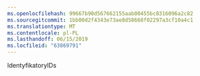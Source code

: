 ```yaml
---
ms.openlocfilehash: 99667b90d567662155aab00455bc8316096a2c82
ms.sourcegitcommit: 1bb00d2f4343e73ae8d58668f02297a3cf10a4c1
ms.translationtype: MT
ms.contentlocale: pl-PL
ms.lasthandoff: 06/15/2019
ms.locfileid: "63869791"
---
```

<span data-ttu-id="9147b-101">Identyfikatory</span><span class="sxs-lookup"><span data-stu-id="9147b-101">IDs</span></span>
